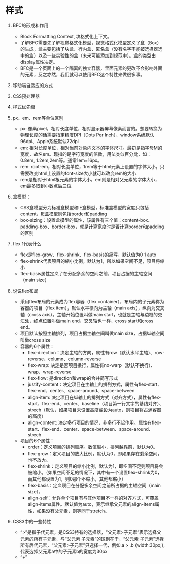 # 样式
1. BFC的形成和作用
    + Block Formatting Context, 块格式化上下文。
    + 了解BFC需要先了解视觉格式化模型，视觉格式化模型定义了盒（Box）的生成，盒主要包括了块盒、行内盒、匿名盒（没有名字不能被选择器选中的盒）以及一些实验性的盒（未来可能添加到规范中）。盒的类型由display属性决定。
    + BFC是一个页面上的一个隔离的独立容器，里面元素的更改不会影响外面的元素，反之亦然，我们就可以使用BFC这个特性来做很多事。

2. 移动端自适应的方式

3. CSS预处理器

4. 样式优先级

5. px、em、rem等单位区别
    + px: 像素pixel，相对长度单位，相对显示器屏幕像素而言的。想要转换为物理长度的话需要指定精度DPI（Dots Per Inch），window系统默认96dpi、Apple系统默认72dpi
    + em: 相对长度单位，相对当前对象内文本的字体尺寸。最初是指字母M的宽度，故名em。现指的是字符宽度的倍数，用法类似百分比，如：0.8em, 1.2em,2em等。通常1em=16px。
    + rem: root-em，相对长度单位，1rem等于html元素上设置的字体大小。只需要改变html上设置的font-size大小就可以改变rem的大小
    + rem是相对于html根元素的字体大小，em则是相对父元素的字体大小，em最多取到小数点后三位

6. 盒模型：
    + CSS盒模型分为标准盒模型和IE盒模型，标准盒模型的宽度只包括content，IE盒模型则包括border和padding
    + box-sizing：设置盒模型的属性，该属性有三个值：content-box、padding-box、border-box，就是计算宽度时是否计算border和padding的区别

7. flex 1代表什么
    + flex是flex-grow、flex-shrink、flex-basis的简写，默认值为0 1 auto
    + flex-shrink代表项目的缩小比例，默认为1，所以如果空间不足，项目将缩小
    + flex-basis属性定义了在分配多余的空间之前，项目占据的主轴空间（main size）

8. 说说flex布局
    + 采用flex布局的元素成为flex容器（flex container），布局内的子元素称为容器的项目（flex item），默认水平横向为主轴（main axis），纵向为交叉轴（cross axis）。主轴开始位置叫做main start，也就是主轴与边框的交汇处，终点位置叫做main end，交叉轴也一样，cross start和cross end。
    + 项目默认按照主轴排列，项目占据主轴空间叫做main size，占据纵轴空间叫做cross size
    + 容器的6个属性：
        - flex-direction：决定主轴的方向，属性有row（默认水平主轴）、row-reverse、column、column-reverse
        - flex-wrap: 决定是否项目换行，属性有no-warp（默认不换行）、wrap、wrap-reverse
        - flex-flow: 是direction和wrap的合并简写形式
        - justify-content：决定项目在主轴上的排列方式，属性有flex-start、flex-end、center、space-around、space-between
        - align-item: 决定项目在纵轴上的排列方式（对齐方式），属性有flex-start、flex-end、center、baseline（项目第一行文字的基线对齐）、strech（默认，如果项目未设置高度或设为auto，则项目将占满容器的高度）
        - align-content: 决定多行项目的情况，非多行不起作用。属性有flex-start、flex-end、center、space-between、space-around、strech
    + 项目的6个属性：
        - order：定义项目的排列顺序。数值越小，排列越靠前，默认为0。
        - flex-grow：定义项目的放大比例，默认为0，即如果存在剩余空间，也不放大。
        - flex-shrink：定义项目的缩小比例，默认为1，即空间不足则项目将会被缩小。（如果空间不足的情况下，其中有一个设置flex-shrink为0，而其他都设置为1，则0那个不缩小，其他都缩小）
        - flex-basis：定义项目在分配多余空间之前所占据的主轴空间（main size），
        - align-self：允许单个项目有与其他项目不一样的对齐方式，可覆盖align-items属性。默认值为auto，表示继承父元素的align-items属性，如果没有父元素，则等同于stretch。

9. CSS3中的一些特性
    + “>”是指子代元素，是CSS3特有的选择器，“父元素>子元素”表示选择父元素的所有子元素，与“父元素 子元素”的区别在于，“父元素 子元素”选择所有后代元素，“父元素>子元素”只选择一代，例如.a > .b {width:30px;},代表选择父元素a中的子元素b的宽度为30px
    + “+”